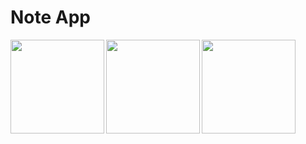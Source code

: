 # Note App

<img src="https://m7madmagdy.github.io/pages/empty.png" width="150" align="left">
<img src="https://m7madmagdy.github.io/pages/tasks.png" width="150" align="left">
<img src="https://m7madmagdy.github.io/pages/addTask.png" width="150" align="left">
